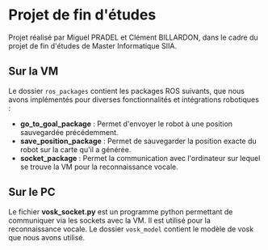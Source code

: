 # Projet de fin d'études

Projet réalisé par Miguel PRADEL et Clément BILLARDON, dans le cadre du projet de fin d'études de Master Informatique SIIA.

## Sur la VM

Le dossier `ros_packages` contient les packages ROS suivants, que nous avons implémentés pour diverses fonctionnalités et intégrations robotiques :

- **go_to_goal_package** : Permet d'envoyer le robot à une position sauvegardée précédemment.
- **save_position_package** : Permet de sauvegarder la position exacte du robot sur la carte qu'il a générée.
- **socket_package** : Permet la communication avec l'ordinateur sur lequel se trouve la VM pour la reconnaissance vocale.

## Sur le PC

Le fichier **vosk_socket.py** est un programme python permettant de communiquer via les sockets avec la VM. Il est utilisé pour la reconnaissance vocale. Le dossier `vosk_model` contient le modèle de vosk que nous avons utilisé.
